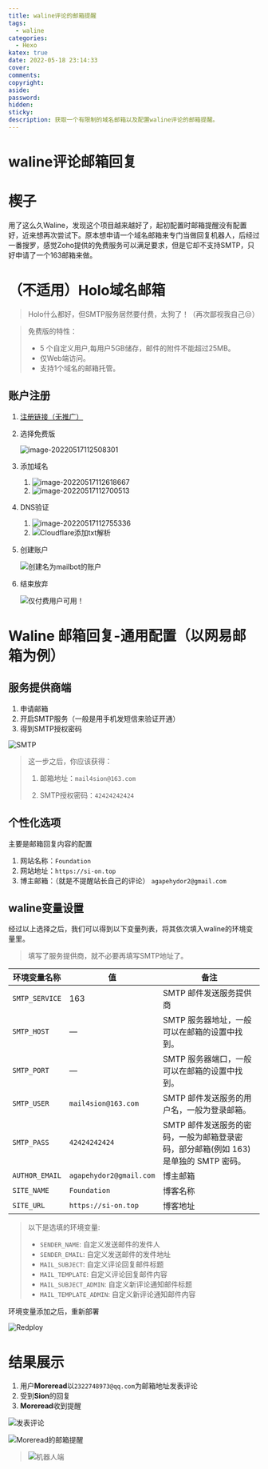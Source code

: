 ```yaml
---
title: waline评论的邮箱提醒
tags:
  - waline
categories:
  - Hexo
katex: true
date: 2022-05-18 23:14:33
cover:
comments:
copyright:
aside: 
password:
hidden:
sticky:
description: 获取一个有限制的域名邮箱以及配置waline评论的邮箱提醒。
---
```


# waline评论邮箱回复

# 楔子

用了这么久Waline，发现这个项目越来越好了，起初配置时邮箱提醒没有配置好，近来想再次尝试下。原本想申请一个域名邮箱来专门当做回复机器人，后经过一番搜罗，感觉Zoho提供的免费服务可以满足要求，但是它却不支持SMTP，只好申请了一个163邮箱来做。

# （不适用）Holo域名邮箱

> Holo什么都好，但SMTP服务居然要付费，太狗了！（再次鄙视我自己😒）

> 免费版的特性：
>
> - 5 个自定义用户,每用户5GB储存，邮件的附件不能超过25MB。
> - 仅Web端访问。
> - 支持1个域名的邮箱托管。

## 账户注册

1. [注册链接（无推广）](https://mail.zoho.com.cn/signup)

2. 选择免费版

   ![image-20220517112508301](../../../../images/202205/image-20220517112508301.png)

3. 添加域名

   1. ![image-20220517112618667](../../../../images/202205/image-20220517112618667.png)
   2. ![image-20220517112700513](../../../../images/202205/image-20220517112700513.png)

4. DNS验证

   1. ![image-20220517112755336](../../../../images/202205/image-20220517112755336.png)
   2. ![Cloudflare添加txt解析](../../../../images/202205/image-20220517112934391.png)

5. 创建账户

   ![创建名为`mailbot`的账户](../../../../images/202205/image-20220517113313413.png)

6. 结束放弃

   ![仅付费用户可用！](../../../../images/202205/image-20220517113732393.png)

# Waline 邮箱回复-通用配置（以网易邮箱为例）

## 服务提供商端

1. 申请邮箱
2. 开启SMTP服务（一般是用手机发短信来验证开通）
3. 得到SMTP授权密码

![SMTP](../../../../images/202205/image-20220517115224333.png)

> 这一步之后，你应该获得：
>
> 1. 邮箱地址：`mail4sion@163.com`
>
> 2. SMTP授权密码：`42424242424`

## 个性化选项

主要是邮箱回复内容的配置

1. 网站名称：`Foundation`
2. 网站地址：`https://si-on.top`
3. 博主邮箱：（就是不提醒站长自己的评论） `agapehydor2@gmail.com`

## waline变量设置

经过以上选择之后，我们可以得到以下变量列表，将其依次填入waline的环境变量里。

> 填写了服务提供商，就不必要再填写SMTP地址了。

| 环境变量名称   | 值                      | 备注                                                         |
| -------------- | ----------------------- | ------------------------------------------------------------ |
| `SMTP_SERVICE` | 163                     | SMTP 邮件发送服务提供商                                      |
| `SMTP_HOST`    | —                       | SMTP 服务器地址，一般可以在邮箱的设置中找到。                |
| `SMTP_PORT`    | —                       | SMTP 服务器端口，一般可以在邮箱的设置中找到。                |
| `SMTP_USER`    | `mail4sion@163.com`     | SMTP 邮件发送服务的用户名，一般为登录邮箱。                  |
| `SMTP_PASS`    | `42424242424`           | SMTP 邮件发送服务的密码，一般为邮箱登录密码，部分邮箱(例如 163)是单独的 SMTP 密码。 |
| `AUTHOR_EMAIL` | `agapehydor2@gmail.com` | 博主邮箱                                                     |
| `SITE_NAME`    | `Foundation`            | 博客名称                                                     |
| `SITE_URL`     | `https://si-on.top`     | 博客地址                                                     |

> 以下是选填的环境变量:
>
> - `SENDER_NAME`: 自定义发送邮件的发件人
> - `SENDER_EMAIL`: 自定义发送邮件的发件地址
> - `MAIL_SUBJECT`: 自定义评论回复邮件标题
> - `MAIL_TEMPLATE`: 自定义评论回复邮件内容
> - `MAIL_SUBJECT_ADMIN`: 自定义新评论通知邮件标题
> - `MAIL_TEMPLATE_ADMIN`: 自定义新评论通知邮件内容

环境变量添加之后，重新部署

![Redploy](../../../../images/202205/image-20220517120458214.png)

# 结果展示

1. 用户**Moreread**以`2322748973@qq.com`为邮箱地址发表评论
2. 受到**Sion**的回复
3. **Moreread**收到提醒

![发表评论](../../../../images/202205/image-20220519120814137.png)

![Moreread的邮箱提醒](../../../../images/202205/image-20220519121032573.png)

> ![机器人端](../../../../images/202205/image-20220519120706936.png)